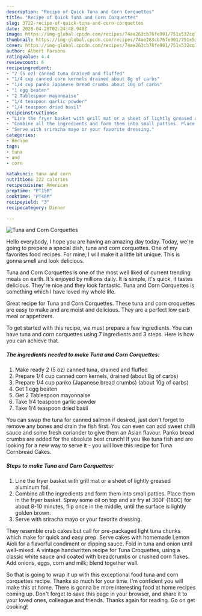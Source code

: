 ```yaml
---
description: "Recipe of Quick Tuna and Corn Corquettes"
title: "Recipe of Quick Tuna and Corn Corquettes"
slug: 3722-recipe-of-quick-tuna-and-corn-corquettes
date: 2020-04-28T02:24:48.948Z
image: https://img-global.cpcdn.com/recipes/74ae263cb76fe901/751x532cq70/tuna-and-corn-corquettes-recipe-main-photo.jpg
thumbnail: https://img-global.cpcdn.com/recipes/74ae263cb76fe901/751x532cq70/tuna-and-corn-corquettes-recipe-main-photo.jpg
cover: https://img-global.cpcdn.com/recipes/74ae263cb76fe901/751x532cq70/tuna-and-corn-corquettes-recipe-main-photo.jpg
author: Albert Parsons
ratingvalue: 4.4
reviewcount: 6
recipeingredient:
- "2 (5 oz) canned tuna drained and fluffed"
- "1/4 cup canned corn kernels drained about 8g of carbs"
- "1/4 cup panko Japanese bread crumbs about 10g of carbs"
- "1 egg beaten"
- "2 Tablespoon mayonnaise"
- "1/4 teaspoon garlic powder"
- "1/4 teaspoon dried basil"
recipeinstructions:
- "Line the fryer basket with grill mat or a sheet of lightly greased aluminum foil."
- "Combine all the ingredients and form them into small patties. Place them in the fryer basket. Spray some oil on top and air fry at 360F (180C) for about 8-10 minutes, flip once in the middle, until the surface is lightly golden brown."
- "Serve with sriracha mayo or your favorite dressing."
categories:
- Recipe
tags:
- tuna
- and
- corn

katakunci: tuna and corn 
nutrition: 222 calories
recipecuisine: American
preptime: "PT15M"
cooktime: "PT48M"
recipeyield: "3"
recipecategory: Dinner

---
```



![Tuna and Corn Corquettes](https://img-global.cpcdn.com/recipes/74ae263cb76fe901/751x532cq70/tuna-and-corn-corquettes-recipe-main-photo.jpg)

Hello everybody, I hope you are having an amazing day today. Today, we're going to prepare a special dish, tuna and corn corquettes. One of my favorites food recipes. For mine, I will make it a little bit unique. This is gonna smell and look delicious.

Tuna and Corn Corquettes is one of the most well liked of current trending meals on earth. It's enjoyed by millions daily. It is simple, it's quick, it tastes delicious. They're nice and they look fantastic. Tuna and Corn Corquettes is something which I have loved my whole life.

Great recipe for Tuna and Corn Corquettes. These tuna and corn croquettes are easy to make and are moist and delicious. They are a perfect low carb meal or appetizers.


To get started with this recipe, we must prepare a few ingredients. You can have tuna and corn corquettes using 7 ingredients and 3 steps. Here is how you can achieve that.

<!--inarticleads1-->

##### The ingredients needed to make Tuna and Corn Corquettes:

1. Make ready 2 (5 oz) canned tuna, drained and fluffed
1. Prepare 1/4 cup canned corn kernels, drained (about 8g of carbs)
1. Prepare 1/4 cup panko (Japanese bread crumbs) (about 10g of carbs)
1. Get 1 egg beaten
1. Get 2 Tablespoon mayonnaise
1. Take 1/4 teaspoon garlic powder
1. Take 1/4 teaspoon dried basil


You can swap the tuna for canned salmon if desired, just don&#39;t forget to remove any bones and drain the fish first. You can even can add sweet chilli sauce and some fresh coriander to give them an Asian flavour. Panko bread crumbs are added for the absolute best crunch! If you like tuna fish and are looking for a new way to serve it - you will love this recipe for Tuna Cornbread Cakes. 

<!--inarticleads2-->

##### Steps to make Tuna and Corn Corquettes:

1. Line the fryer basket with grill mat or a sheet of lightly greased aluminum foil.
1. Combine all the ingredients and form them into small patties. Place them in the fryer basket. Spray some oil on top and air fry at 360F (180C) for about 8-10 minutes, flip once in the middle, until the surface is lightly golden brown.
1. Serve with sriracha mayo or your favorite dressing.


They resemble crab cakes but call for pre-packaged light tuna chunks which make for quick and easy prep. Serve cakes with homemade Lemon Aïoli for a flavorful condiment or dipping sauce. Fold in tuna and onion until well-mixed. A vintage handwritten recipe for Tuna Croquettes, using a classic white sauce and coated with breadcrumbs or crushed corn flakes. Add onions, eggs, corn and milk; blend together well. 

So that is going to wrap it up with this exceptional food tuna and corn corquettes recipe. Thanks so much for your time. I'm confident you will make this at home. There is gonna be more interesting food at home recipes coming up. Don't forget to save this page in your browser, and share it to your loved ones, colleague and friends. Thanks again for reading. Go on get cooking!
